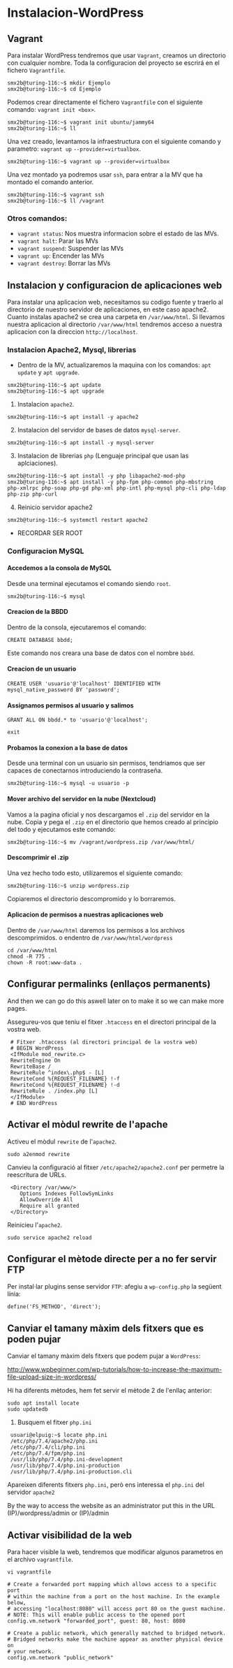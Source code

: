 # Instalacion-WordPress
## Vagrant
Para instalar WordPress tendremos que usar `Vagrant`, creamos un directorio con cualquier nombre. Toda la configuracion del proyecto se escrirá en el fichero `Vagrantfile`.
```console
smx2b@turing-116:~$ mkdir Ejemplo
smx2b@turing-116:~$ cd Ejemplo
```

Podemos crear directamente el fichero `Vagrantfile` con el siguiente comando: `vagrant init <box>`.
```console
smx2b@turing-116:~$ vagrant init ubuntu/jammy64
smx2b@turing-116:~$ ll
```

Una vez creado, levantamos la infraestructura con el siguiente comando y parametro: `vagrant up` `--provider=virtualbox`.
```console
smx2b@turing-116:~$ vagrant up --provider=virtualbox
```
Una vez montado ya podremos usar `ssh`, para entrar a la MV que ha montado el comando anterior.
```console
smx2b@turing-116:~$ vagrant ssh
smx2b@turing-116:~$ ll /vagrant
```
### Otros comandos:
- `vagrant status`: Nos muestra informacion sobre el estado de las MVs.
- `vagrant halt`: Parar las MVs
- `vagrant suspend`: Suspender las MVs
- `vagrant up`: Encender las MVs
- `vagrant destroy`: Borrar las MVs

## Instalacion y configuracion de aplicaciones web
Para instalar una aplicacion web, necesitamos su codigo fuente y traerlo al directorio de nuestro servidor de aplicaciones, en este caso apache2. Cuanto instalas apache2 se crea una carpeta en `/var/www/html`. Si llevamos nuestra aplicacion al directorio `/var/www/html` tendremos acceso a nuestra aplicacion con la direccion `http://localhost`.

### Instalacion Apache2, Mysql, librerias
- Dentro de la MV, actualizaremos la maquina con los comandos: `apt update` y `apt upgrade`.
```console
smx2b@turing-116:~$ apt update
smx2b@turing-116:~$ apt upgrade
```
1. Instalacion `apache2`.
```console
smx2b@turing-116:~$ apt install -y apache2
```
2. Instalacion del servidor de bases de datos `mysql-server`.
```console
smx2b@turing-116:~$ apt install -y mysql-server
```
3. Instalacion de librerias `php` (Lenguaje principal que usan las aplciaciones).
```console
smx2b@turing-116:~$ apt install -y php libapache2-mod-php
smx2b@turing-116:~$ apt install -y php-fpm php-common php-mbstring php-xmlrpc php-soap php-gd php-xml php-intl php-mysql php-cli php-ldap php-zip php-curl
```
4. Reinicio servidor apache2
```console
smx2b@turing-116:~$ systemctl restart apache2
```
- RECORDAR SER ROOT

### Configuracion MySQL
#### Accedemos a la consola de MySQL
Desde una terminal ejecutamos el comando siendo `root`.
```console
smx2b@turing-116:~$ mysql
```
#### Creacion de la BBDD
Dentro de la consola, ejecutaremos el comando:
```console
CREATE DATABASE bbdd;
```
Este comando nos creara una base de datos con el nombre `bbdd`.
#### Creacion de un usuario
```console
CREATE USER 'usuario'@'localhost' IDENTIFIED WITH mysql_native_password BY 'password';
```
#### Assignamos permisos al usuario y salimos
```console
GRANT ALL ON bbdd.* to 'usuario'@'localhost';
```
```console
exit
```
#### Probamos la conexion a la base de datos
Desde una terminal con un usuario sin permisos, tendriamos que ser capaces de conectarnos introduciendo la contraseña.
```console
smx2b@turing-116:~$ mysql -u usuario -p
```
#### Mover archivo del servidor en la nube (Nextcloud)
Vamos a la pagina oficial y nos descargamos el `.zip` del servidor en la nube. Copia y pega el `.zip` en el directorio que hemos creado al principio del todo y ejecutamos este comando:
```console
smx2b@turing-116:~$ mv /vagrant/wordpress.zip /var/www/html/
```
#### Descomprimir el .zip
Una vez hecho todo esto, utilizaremos el siguiente comando:
```console
smx2b@turing-116:~$ unzip wordpress.zip
```
Copiaremos el directorio descompromido y lo borraremos.

#### Aplicacion de permisos a nuestras aplicaciones web
Dentro de `/var/www/html` daremos los permisos a los archivos descomprimidos. o endentro de `/var/www/html/wordpress`
```console
cd /var/www/html
chmod -R 775 .
chown -R root:www-data .
```

## Configurar permalinks (enllaços permanents)
And then we can go do this aswell later on to make it so we can make more pages.

Assegureu-vos que teniu el fitxer `.htaccess` en el directori principal de la vostra web.
~~~
 # Fitxer .htaccess (al directori principal de la vostra web)
 # BEGIN WordPress
 <IfModule mod_rewrite.c>
 RewriteEngine On
 RewriteBase /
 RewriteRule ^index\.php$ - [L]
 RewriteCond %{REQUEST_FILENAME} !-f
 RewriteCond %{REQUEST_FILENAME} !-d
 RewriteRule . /index.php [L]
 </IfModule>
 # END WordPress
~~~

## Activar el mòdul rewrite de l'apache

Activeu el mòdul `rewrite` de l'`apache2`.
~~~
sudo a2enmod rewrite
~~~

Canvieu la configuració al fitxer `/etc/apache2/apache2.conf` per permetre la reescritura de URLs.

~~~
 <Directory /var/www/>
    Options Indexes FollowSymLinks
    AllowOverride All
    Require all granted
 </Directory>
~~~

Reinicieu l'`apache2`.
~~~
sudo service apache2 reload
~~~

## Configurar el mètode directe per a no fer servir FTP
Per instal·lar plugins sense servidor `FTP`: afegiu a `wp-config.php` la següent línia:
~~~
define('FS_METHOD', 'direct');
~~~

## Canviar el tamany màxim dels fitxers que es poden pujar
Canviar el tamany màxim dels fitxers que podem pujar a `WordPress`:

http://www.wpbeginner.com/wp-tutorials/how-to-increase-the-maximum-file-upload-size-in-wordpress/

Hi ha diferents mètodes, hem fet servir el mètode 2 de l'enllaç anterior:

~~~
sudo apt install locate
sudo updatedb
~~~

1. Busquem el fitxer `php.ini`

~~~
 usuari@elpuig:~$ locate php.ini
 /etc/php/7.4/apache2/php.ini
 /etc/php/7.4/cli/php.ini
 /etc/php/7.4/fpm/php.ini
 /usr/lib/php/7.4/php.ini-development
 /usr/lib/php/7.4/php.ini-production
 /usr/lib/php/7.4/php.ini-production.cli
~~~

Apareixen diferents fitxers `php.ini`, però ens interessa el `php.ini` del servidor `apache2`

By the way to access the website as an administrator put this in the URL (IP)/wordpress/admin or (IP)/admin


## Activar visibilidad de la web
Para hacer visible la web, tendremos que modificar algunos parametros en el archivo `vagrantfile`.
```console
vi vagrantfile
```
```console
# Create a forwarded port mapping which allows access to a specific port
# within the machine from a port on the host machine. In the example below,
# accessing "localhost:8080" will access port 80 on the guest machine.
# NOTE: This will enable public access to the opened port
config.vm.network "forwarded_port", guest: 80, host: 8080
```
```console
# Create a public network, which generally matched to bridged network.
# Bridged networks make the machine appear as another physical device on
# your network.
config.vm.network "public_network"
```
